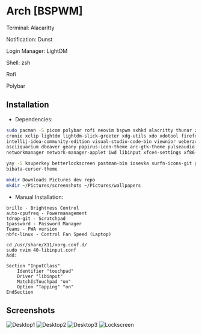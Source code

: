 # Arch [BSPWM]

Terminal: Alacaritty

Notification: Dunst

Login Manager: LightDM

Shell: zsh

Rofi

Polybar

## Installation
* Dependencies:
```bash
sudo pacman -S picom polybar rofi neovim bspwm sxhkd alacritty thunar zsh ranger nitrogen xsensor unzip git dunst \
cronie xclip lightdm lightdm-slick-greeter xdg-utils xdo xdotool firefox btop htop maim lxsession lxappearance \
intellij-idea-community-edition visual-studio-code-bin viewnior ueberzug ttf-jetbrains-mono-nerd ttf-jetbrains-mono \
asciiquarium dbeaver geany papirus-icon-theme arc-gtk-theme pulseaudio pulseaudio-alsa pavucontrol checkupdates gvfs thunar-volman\
networkmanager network-manager-applet iwd libinput xfce4-settings xf86-input-libinput xorg-input xdg-user-dirs

yay -S ksuperkey betterlockscreen postman-bin iosevka surfn-icons-git google-chrome networkmanager-dmenu-git tumbler-extra-thumbnailers \
bibata-cursor-theme

mkdir Downloads Pictures dev repo
mkdir ~/Pictures/screenshots ~/Pictures/wallpapers
```

* Manual Installation:

```
brillo - Brightness Control
auto-cpufreq - Powermanagement
tdrop-git - Scratchpad
1password - Password Manager
Teams - PWA version
nbfc-linux - Control Fan Speed (Laptop)
```

```
cd /usr/share/X11/xorg.conf.d/
sudo nvim 40-libinput.conf
Add: 

Section "InputClass"
	Identifier "touchpad"
	Driver "libinput"
	MatchIsTouchpad "on"
	Option "Tapping" "on"
EndSection

```

## Screenshots

![Desktop1](https://user-images.githubusercontent.com/55824672/221422331-bf71dd26-e234-499c-9944-ee409d935eac.PNG)
![Desktop2](https://user-images.githubusercontent.com/55824672/221422337-6092b8f9-2535-4fed-9483-d9549e431de4.PNG)
![Desktop3](https://user-images.githubusercontent.com/55824672/221422347-c8192aab-bc2f-4475-b3eb-c62127648334.png)
![Lockscreen](https://user-images.githubusercontent.com/55824672/221422446-4435467d-85dc-4d58-ae5e-343650cfe04c.png)
